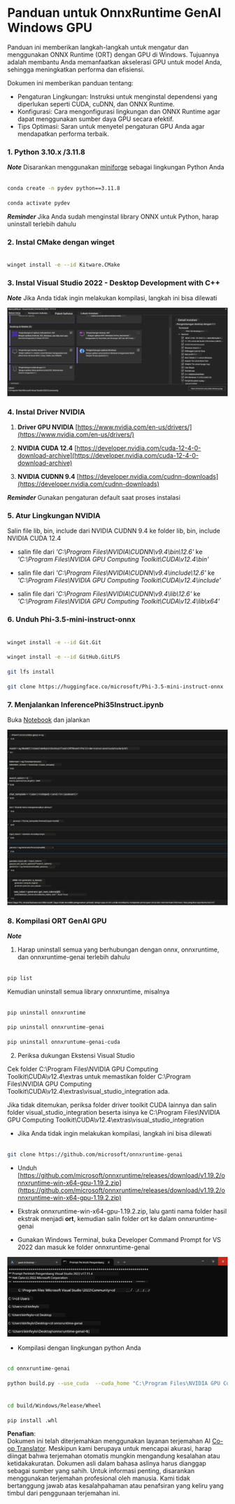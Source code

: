 <!--
CO_OP_TRANSLATOR_METADATA:
{
  "original_hash": "b066fc29c1b2129df84e027cb75119ce",
  "translation_date": "2025-07-17T02:45:31+00:00",
  "source_file": "md/02.Application/01.TextAndChat/Phi3/ORTWindowGPUGuideline.md",
  "language_code": "id"
}
-->
# **Panduan untuk OnnxRuntime GenAI Windows GPU**

Panduan ini memberikan langkah-langkah untuk mengatur dan menggunakan ONNX Runtime (ORT) dengan GPU di Windows. Tujuannya adalah membantu Anda memanfaatkan akselerasi GPU untuk model Anda, sehingga meningkatkan performa dan efisiensi.

Dokumen ini memberikan panduan tentang:

- Pengaturan Lingkungan: Instruksi untuk menginstal dependensi yang diperlukan seperti CUDA, cuDNN, dan ONNX Runtime.
- Konfigurasi: Cara mengonfigurasi lingkungan dan ONNX Runtime agar dapat menggunakan sumber daya GPU secara efektif.
- Tips Optimasi: Saran untuk menyetel pengaturan GPU Anda agar mendapatkan performa terbaik.

### **1. Python 3.10.x /3.11.8**

   ***Note*** Disarankan menggunakan [miniforge](https://github.com/conda-forge/miniforge/releases/latest/download/Miniforge3-Windows-x86_64.exe) sebagai lingkungan Python Anda

   ```bash

   conda create -n pydev python==3.11.8

   conda activate pydev

   ```

   ***Reminder*** Jika Anda sudah menginstal library ONNX untuk Python, harap uninstall terlebih dahulu

### **2. Instal CMake dengan winget**

   ```bash

   winget install -e --id Kitware.CMake

   ```

### **3. Instal Visual Studio 2022 - Desktop Development with C++**

   ***Note*** Jika Anda tidak ingin melakukan kompilasi, langkah ini bisa dilewati

![CPP](../../../../../../translated_images/01.42f52a2b2aedff029e1c9beb13d2b09fcdab284ffd5fa8f3d7ac3cef5f347ad2.id.png)

### **4. Instal Driver NVIDIA**

1. **Driver GPU NVIDIA**  [https://www.nvidia.com/en-us/drivers/](https://www.nvidia.com/en-us/drivers/)

2. **NVIDIA CUDA 12.4** [https://developer.nvidia.com/cuda-12-4-0-download-archive](https://developer.nvidia.com/cuda-12-4-0-download-archive)

3. **NVIDIA CUDNN 9.4**  [https://developer.nvidia.com/cudnn-downloads](https://developer.nvidia.com/cudnn-downloads)

***Reminder*** Gunakan pengaturan default saat proses instalasi

### **5. Atur Lingkungan NVIDIA**

Salin file lib, bin, include dari NVIDIA CUDNN 9.4 ke folder lib, bin, include NVIDIA CUDA 12.4

- salin file dari *'C:\Program Files\NVIDIA\CUDNN\v9.4\bin\12.6'* ke  *'C:\Program Files\NVIDIA GPU Computing Toolkit\CUDA\v12.4\bin'*

- salin file dari *'C:\Program Files\NVIDIA\CUDNN\v9.4\include\12.6'* ke  *'C:\Program Files\NVIDIA GPU Computing Toolkit\CUDA\v12.4\include'*

- salin file dari *'C:\Program Files\NVIDIA\CUDNN\v9.4\lib\12.6'* ke  *'C:\Program Files\NVIDIA GPU Computing Toolkit\CUDA\v12.4\lib\x64'*

### **6. Unduh Phi-3.5-mini-instruct-onnx**

   ```bash

   winget install -e --id Git.Git

   winget install -e --id GitHub.GitLFS

   git lfs install

   git clone https://huggingface.co/microsoft/Phi-3.5-mini-instruct-onnx

   ```

### **7. Menjalankan InferencePhi35Instruct.ipynb**

   Buka [Notebook](../../../../../../code/09.UpdateSamples/Aug/ortgpu-phi35-instruct.ipynb) dan jalankan

![RESULT](../../../../../../translated_images/02.b9b06996cf7255d5e5ee19a703c4352f4a96dd7a1068b2af227eda1f3104bfa0.id.png)

### **8. Kompilasi ORT GenAI GPU**

   ***Note*** 
   
   1. Harap uninstall semua yang berhubungan dengan onnx, onnxruntime, dan onnxruntime-genai terlebih dahulu

   ```bash

   pip list 
   
   ```

   Kemudian uninstall semua library onnxruntime, misalnya

   ```bash

   pip uninstall onnxruntime

   pip uninstall onnxruntime-genai

   pip uninstall onnxruntume-genai-cuda
   
   ```

   2. Periksa dukungan Ekstensi Visual Studio

   Cek folder C:\Program Files\NVIDIA GPU Computing Toolkit\CUDA\v12.4\extras untuk memastikan folder C:\Program Files\NVIDIA GPU Computing Toolkit\CUDA\v12.4\extras\visual_studio_integration ada. 
   
   Jika tidak ditemukan, periksa folder driver toolkit CUDA lainnya dan salin folder visual_studio_integration beserta isinya ke C:\Program Files\NVIDIA GPU Computing Toolkit\CUDA\v12.4\extras\visual_studio_integration

   - Jika Anda tidak ingin melakukan kompilasi, langkah ini bisa dilewati

   ```bash

   git clone https://github.com/microsoft/onnxruntime-genai

   ```

   - Unduh [https://github.com/microsoft/onnxruntime/releases/download/v1.19.2/onnxruntime-win-x64-gpu-1.19.2.zip](https://github.com/microsoft/onnxruntime/releases/download/v1.19.2/onnxruntime-win-x64-gpu-1.19.2.zip)

   - Ekstrak onnxruntime-win-x64-gpu-1.19.2.zip, lalu ganti nama folder hasil ekstrak menjadi **ort**, kemudian salin folder ort ke dalam onnxruntime-genai

   - Gunakan Windows Terminal, buka Developer Command Prompt for VS 2022 dan masuk ke folder onnxruntime-genai

![RESULT](../../../../../../translated_images/03.b83ce473d5ff9b9b94670a1b26fdb66a05320d534cbee2762f64e52fd12ef9c9.id.png)

   - Kompilasi dengan lingkungan python Anda

   ```bash

   cd onnxruntime-genai

   python build.py --use_cuda  --cuda_home "C:\Program Files\NVIDIA GPU Computing Toolkit\CUDA\v12.4" --config Release
 

   cd build/Windows/Release/Wheel

   pip install .whl

   ```

**Penafian**:  
Dokumen ini telah diterjemahkan menggunakan layanan terjemahan AI [Co-op Translator](https://github.com/Azure/co-op-translator). Meskipun kami berupaya untuk mencapai akurasi, harap diingat bahwa terjemahan otomatis mungkin mengandung kesalahan atau ketidakakuratan. Dokumen asli dalam bahasa aslinya harus dianggap sebagai sumber yang sahih. Untuk informasi penting, disarankan menggunakan terjemahan profesional oleh manusia. Kami tidak bertanggung jawab atas kesalahpahaman atau penafsiran yang keliru yang timbul dari penggunaan terjemahan ini.